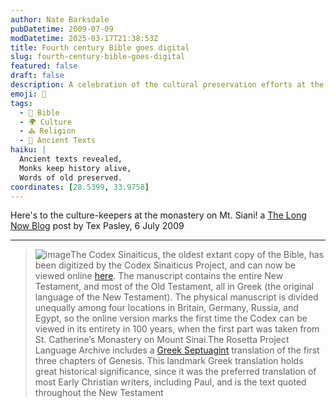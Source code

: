 ```yaml
---
author: Nate Barksdale
pubDatetime: 2009-07-09
modDatetime: 2025-03-17T21:38:53Z
title: Fourth century Bible goes digital
slug: fourth-century-bible-goes-digital
featured: false
draft: false
description: A celebration of the cultural preservation efforts at the monastery on Mt. Sinai, highlighting the digitization of the Codex Sinaiticus, the oldest existing copy of the Bible.
emoji: 📜
tags:
  - 📖 Bible
  - 🌍 Culture
  - ⛪ Religion
  - 📜 Ancient Texts
haiku: |
  Ancient texts revealed,  
  Monks keep history alive,  
  Words of old preserved.
coordinates: [28.5399, 33.9758]
---
```


Here's to the culture-keepers at the monastery on Mt. Siani! a [The Long Now Blog](http://blog.longnow.org/2009/07/06/4th-century-bible-goes-digital/) post by Tex Pasley, 6 July 2009

---

> ![image](http://culture-making.com/media/codex_210.jpg)The Codex Sinaiticus, the oldest extant copy of the Bible, has been digitized by the Codex Sinaiticus Project, and can now be viewed online [here](http://www.codexsinaiticus.org/en/project/). The manuscript contains the entire New Testament, and most of the Old Testament, all in Greek (the original language of the New Testament). The physical manuscript is divided unequally among four locations in Britain, Germany, Russia, and Egypt, so the online version marks the first time the Codex can be viewed in its entirety in 100 years, when the first part was taken from St. Catherine’s Monastery on Mount Sinai.The Rosetta Project Language Archive includes a [Greek Septuagint](http://www.archive.org/details/rosettaproject_grc_gen-1) translation of the first three chapters of Genesis[](http://www.archive.org/details/rosettaproject_grc_gen-1). This landmark Greek translation holds great historical significance, since it was the preferred translation of most Early Christian writers, including Paul, and is the text quoted throughout the New Testament
